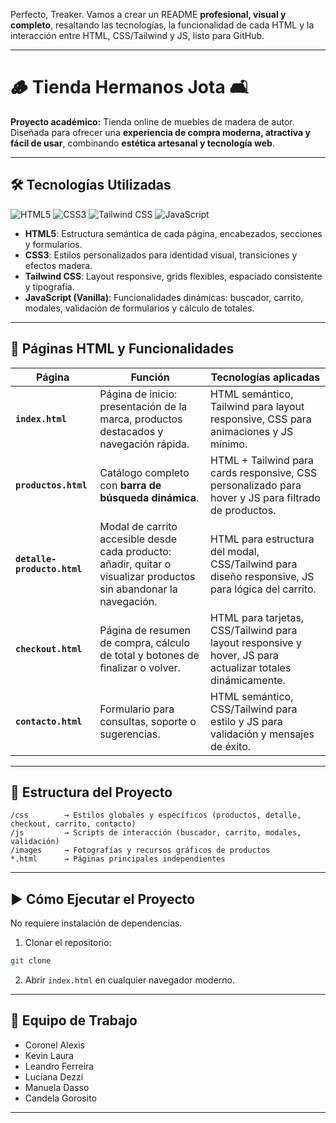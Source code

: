 Perfecto, Treaker. Vamos a crear un README **profesional, visual y completo**, resaltando las tecnologías, la funcionalidad de cada HTML y la interacción entre HTML, CSS/Tailwind y JS, listo para GitHub.

---

# 🪵 Tienda Hermanos Jota 🛋

**Proyecto académico:** Tienda online de muebles de madera de autor.
Diseñada para ofrecer una **experiencia de compra moderna, atractiva y fácil de usar**, combinando **estética artesanal y tecnología web**.

---

## 🛠 Tecnologías Utilizadas

![HTML5](https://img.shields.io/badge/HTML5-E34F26?style=flat\&logo=html5\&logoColor=white)
![CSS3](https://img.shields.io/badge/CSS3-1572B6?style=flat\&logo=css3\&logoColor=white)
![Tailwind CSS](https://img.shields.io/badge/TailwindCSS-38B2AC?style=flat\&logo=tailwind-css\&logoColor=white)
![JavaScript](https://img.shields.io/badge/JavaScript-F7DF1E?style=flat\&logo=javascript\&logoColor=black)

* **HTML5**: Estructura semántica de cada página, encabezados, secciones y formularios.
* **CSS3**: Estilos personalizados para identidad visual, transiciones y efectos madera.
* **Tailwind CSS**: Layout responsive, grids flexibles, espaciado consistente y tipografía.
* **JavaScript (Vanilla)**: Funcionalidades dinámicas: buscador, carrito, modales, validación de formularios y cálculo de totales.

---

## 📄 Páginas HTML y Funcionalidades

| Página                      | Función                                                                                                            | Tecnologías aplicadas                                                                                      |
| --------------------------- | ------------------------------------------------------------------------------------------------------------------ | ---------------------------------------------------------------------------------------------------------- |
| **`index.html`**            | Página de inicio: presentación de la marca, productos destacados y navegación rápida.                              | HTML semántico, Tailwind para layout responsive, CSS para animaciones y JS mínimo.                         |
| **`productos.html`**        | Catálogo completo con **barra de búsqueda dinámica**.                                                              | HTML + Tailwind para cards responsive, CSS personalizado para hover y JS para filtrado de productos.       |
| **`detalle-producto.html`** | Modal de carrito accesible desde cada producto: añadir, quitar o visualizar productos sin abandonar la navegación. | HTML para estructura del modal, CSS/Tailwind para diseño responsive, JS para lógica del carrito.           |
| **`checkout.html`**         | Página de resumen de compra, cálculo de total y botones de finalizar o volver.                                     | HTML para tarjetas, CSS/Tailwind para layout responsive y hover, JS para actualizar totales dinámicamente. |
| **`contacto.html`**         | Formulario para consultas, soporte o sugerencias.                                                                  | HTML semántico, CSS/Tailwind para estilo y JS para validación y mensajes de éxito.                         |

---

## 📁 Estructura del Proyecto

```
/css        → Estilos globales y específicos (productos, detalle, checkout, carrito, contacto)
/js         → Scripts de interacción (buscador, carrito, modales, validación)
/images     → Fotografías y recursos gráficos de productos
*.html      → Páginas principales independientes
```

---


## ▶ Cómo Ejecutar el Proyecto

No requiere instalación de dependencias.

1. Clonar el repositorio:

```bash
git clone 
```

2. Abrir `index.html` en cualquier navegador moderno.

---

## 👥 Equipo de Trabajo

* Coronel Alexis
* Kevin Laura
* Leandro Ferreira
* Luciana Dezzi
* Manuela Dasso
* Candela Gorosito

---
